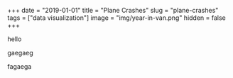 +++
date = "2019-01-01"
title = "Plane Crashes"
slug = "plane-crashes"
tags = ["data visualization"]
image = "img/year-in-van.png"
hidden = false
+++

hello

<div id="years"></div>

gaegaeg

<div id="phase"></div>

fagaega

<div id="damage-matrix"></div>

<script src="http://localhost:9001/bundle.js"></script>
<!-- <script src="bundle.js"></script> -->
